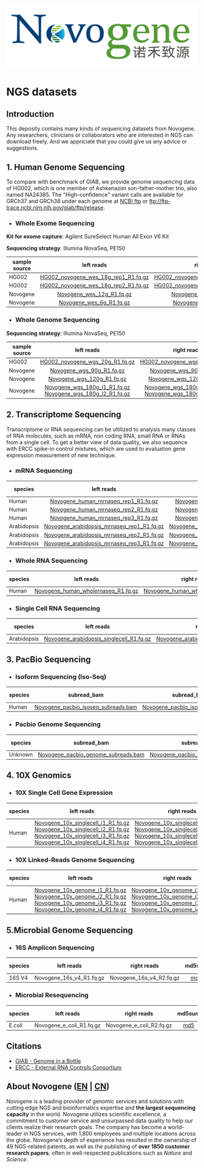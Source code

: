 ![logo](https://github.com/zanmer/NGS-data/blob/master/novogene-logo.png)

# NGS datasets

## Introduction

This deposity contains many kinds of sequencing datasets from Novogene. Any researchers, clinicians or collaborators who are interested in NGS can download freely. And we appriciate that you could give us any advice or suggestions.

## 1. Human Genome Sequencing

To compare with benchmark of GIAB, we provide genome sequencing data of HG002, which is one member of Ashkenazim son-father-mother trio, also named NA24385. The "High-confidence" variant calls are available for GRCh37 and GRCh38 under each genome at [NCBI ftp](https://bit.ly/2HNGELT) or ftp://ftp-trace.ncbi.nlm.nih.gov/giab/ftp/release.

- ### Whole Exome Sequencing

**Kit for exome capture**: Agilent SureSelect Human All Exon V6 Kit

**Sequencing strategy**: Illumina NovaSeq, PE150

sample source | left reads | right reads | md5sum | data size
---|:--:|:--:|:--:|:--
HG002 | [HG002_novogene_wes_18g_rep1_R1.fq.gz](https://hweu-ld.oss-eu-west-1.aliyuncs.com/demo/20190605124639/HG002_novogene_wes_18g_rep1_R1.fq.gz) | [HG002_novogene_wes_18g_rep1_R2.fq.gz](https://hweu-ld.oss-eu-west-1.aliyuncs.com/demo/20190605124722/HG002_novogene_wes_18g_rep1_R2.fq.gz) | [md5](https://github.com/novogene-europe/ngs_demo_datasets/blob/master/human_genome_sequencing/HG002_novogene_wes_18g_rep1.MD5) | 18G
HG002 | [HG002_novogene_wes_18g_rep2_R1.fq.gz](https://hweu-ld.oss-eu-west-1.aliyuncs.com/demo/20190605124804/HG002_novogene_wes_18g_rep2_R1.fq.gz) | [HG002_novogene_wes_18g_rep2_R2.fq.gz](https://hweu-ld.oss-eu-west-1.aliyuncs.com/demo/20190605124846/HG002_novogene_wes_18g_rep2_R2.fq.gz) | [md5](https://github.com/novogene-europe/ngs_demo_datasets/blob/master/human_genome_sequencing/HG002_novogene_wes_18g_rep2.MD5) | 18G
Novogene | [Novogene_wes_12g_R1.fq.gz](https://hweu-ld.oss-eu-west-1.aliyuncs.com/demo/20190605125109/Novogene_wes_12g_R1.fq.gz) | [Novogene_wes_12g_R2.fq.gz](https://hweu-ld.oss-eu-west-1.aliyuncs.com/demo/20190605125128/Novogene_wes_12g_R2.fq.gz) | [md5](https://github.com/novogene-europe/ngs_demo_datasets/blob/master/human_genome_sequencing/Novogene_wes_12g.MD5) | 12G
Novogene | [Novogene_wes_6g_R1.fq.gz](https://hweu-ld.oss-eu-west-1.aliyuncs.com/demo/20190605132651/Novogene_wes_6g_R1.fq.gz) | [Novogene_wes_6g_R2.fq.gz](https://hweu-ld.oss-eu-west-1.aliyuncs.com/demo/20190605132729/Novogene_wes_6g_R2.fq.gz) | [md5](https://github.com/novogene-europe/ngs_demo_datasets/blob/master/human_genome_sequencing/Novogene_wes_6g.MD5) | 6G


- ### Whole Genome Sequencing

**Sequencing strategy**: Illumina NovaSeq, PE150

sample source | left reads | right reads | md5sum | data size
---|:--:|:--:|:--:|:--
HG002 | [HG002_novogene_wgs_20g_R1.fq.gz](https://hweu-ld.oss-eu-west-1.aliyuncs.com/demo/20190605124928/HG002_novogene_wgs_20g_R1.fq.gz) | [HG002_novogene_wgs_20g_R2.fq.gz](https://hweu-ld.oss-eu-west-1.aliyuncs.com/demo/20190605125017/HG002_novogene_wgs_20g_R2.fq.gz) | [md5](https://github.com/novogene-europe/ngs_demo_datasets/blob/master/human_genome_sequencing/HG002_novogene_wgs_20g.MD5) | 20G
Novogene | [Novogene_wgs_90g_R1.fq.gz](https://hweu-ld.oss-eu-west-1.aliyuncs.com/demo/20190531125345/Novogene_wgs_90g_R1.fq.gz) | [Novogene_wgs_90g_R2.fq.gz](https://hweu-ld.oss-eu-west-1.aliyuncs.com/demo/20190531125711/Novogene_wgs_90g_R2.fq.gz) | [md5](https://github.com/novogene-europe/ngs_demo_datasets/blob/master/human_genome_sequencing/Novogene_wgs_90g.MD5) | 90G
Novogene | [Novogene_wgs_120g_R1.fq.gz](https://hweu-ld.oss-eu-west-1.aliyuncs.com/demo/20190531123332/Novogene_wgs_120g_R1.fq.gz) | [Novogene_wgs_120g_R2.fq.gz](https://hweu-ld.oss-eu-west-1.aliyuncs.com/demo/20190531123728/Novogene_wgs_120g_R2.fq.gz) | [md5](https://github.com/novogene-europe/ngs_demo_datasets/blob/master/human_genome_sequencing/Novogene_wgs_120g.MD5) | 120G
Novogene | [Novogene_wgs_180g_l1_R1.fq.gz](https://hweu-ld.oss-eu-west-1.aliyuncs.com/demo/20190531124142/Novogene_wgs_180g_l1_R1.fq.gz) [Novogene_wgs_180g_l2_R1.fq.gz](https://hweu-ld.oss-eu-west-1.aliyuncs.com/demo/20190531125040/Novogene_wgs_180g_l2_R1.fq.gz) | [Novogene_wgs_180g_l1_R2.fq.gz](https://hweu-ld.oss-eu-west-1.aliyuncs.com/demo/20190531124606/Novogene_wgs_180g_l1_R2.fq.gz) [Novogene_wgs_180g_l2_R2.fq.gz](https://hweu-ld.oss-eu-west-1.aliyuncs.com/demo/20190531125210/Novogene_wgs_180g_l2_R2.fq.gz) | [md5](https://github.com/novogene-europe/ngs_demo_datasets/blob/master/human_genome_sequencing/Novogene_wgs_180g.MD5) | 180G



## 2. Transcriptome Sequencing

Transcriptome or RNA sequencing can be ultilized to analysis many classes of RNA molecules, such as mRNA, non coding RNA, small RNA or RNAs from a single cell. To get a better view of data quality, we also sequence with ERCC spike-in control mixtures, which are used to evaluation gene expression measurement of new technique.

- ### mRNA Sequencing

species | left reads | right reads | md5sum | spike-in | data size
---|:--:|:--:|:--:|:--:|:--
Human | [Novogene_human_mrnaseq_rep1_R1.fq.gz](https://hweu-ld.oss-eu-west-1.aliyuncs.com/demo/20190531130352/Novogene_human_mrnaseq_rep1_R1.fq.gz) | [Novogene_human_mrnaseq_rep1_R2.fq.gz](https://hweu-ld.oss-eu-west-1.aliyuncs.com/demo/20190531130421/Novogene_human_mrnaseq_rep1_R2.fq.gz) | [md5](https://github.com/novogene-europe/ngs_demo_datasets/blob/master/transcriptome_sequencing/Novogene_human_mrnaseq_rep1.MD5) | Y | 15G
Human | [Novogene_human_mrnaseq_rep2_R1.fq.gz](https://hweu-ld.oss-eu-west-1.aliyuncs.com/demo/20190531130451/Novogene_human_mrnaseq_rep2_R1.fq.gz) | [Novogene_human_mrnaseq_rep2_R2.fq.gz](https://hweu-ld.oss-eu-west-1.aliyuncs.com/demo/20190531130524/Novogene_human_mrnaseq_rep2_R2.fq.gz) | [md5](https://github.com/novogene-europe/ngs_demo_datasets/blob/master/transcriptome_sequencing/Novogene_human_mrnaseq_rep2.MD5) | Y | 15G
Human | [Novogene_human_mrnaseq_rep3_R1.fq.gz](https://hweu-ld.oss-eu-west-1.aliyuncs.com/demo/20190531130558/Novogene_human_mrnaseq_rep3_R1.fq.gz) | [Novogene_human_mrnaseq_rep3_R2.fq.gz](https://hweu-ld.oss-eu-west-1.aliyuncs.com/demo/20190531130633/Novogene_human_mrnaseq_rep3_R2.fq.gz) | [md5](https://github.com/novogene-europe/ngs_demo_datasets/blob/master/transcriptome_sequencing/Novogene_human_mrnaseq_rep3.MD5) | Y | 15G
Arabidopsis | [Novogene_arabidopsis_mrnaseq_rep1_R1.fq.gz](https://hweu-ld.oss-eu-west-1.aliyuncs.com/demo/20190531130043/Novogene_arabidopsis_mrnaseq_rep1_R1.fq.gz) | [Novogene_arabidopsis_mrnaseq_rep1_R2.fq.gz](https://hweu-ld.oss-eu-west-1.aliyuncs.com/demo/20190531130113/Novogene_arabidopsis_mrnaseq_rep1_R2.fq.gz) | [md5](https://github.com/novogene-europe/ngs_demo_datasets/blob/master/transcriptome_sequencing/Novogene_arabidopsis_mrnaseq_rep1.MD5) | Y | 15G
Arabidopsis | [Novogene_arabidopsis_mrnaseq_rep2_R1.fq.gz](https://hweu-ld.oss-eu-west-1.aliyuncs.com/demo/20190531130143/Novogene_arabidopsis_mrnaseq_rep2_R1.fq.gz) | [Novogene_arabidopsis_mrnaseq_rep2_R2.fq.gz](https://hweu-ld.oss-eu-west-1.aliyuncs.com/demo/20190531130216/Novogene_arabidopsis_mrnaseq_rep2_R2.fq.gz) | [md5](https://github.com/novogene-europe/ngs_demo_datasets/blob/master/transcriptome_sequencing/Novogene_arabidopsis_mrnaseq_rep2.MD5) | Y | 15G
Arabidopsis | [Novogene_arabidopsis_mrnaseq_rep3_R1.fq.gz](https://hweu-ld.oss-eu-west-1.aliyuncs.com/demo/20190531130249/Novogene_arabidopsis_mrnaseq_rep3_R1.fq.gz) | [Novogene_arabidopsis_mrnaseq_rep3_R2.fq.gz](https://hweu-ld.oss-eu-west-1.aliyuncs.com/demo/20190531130320/Novogene_arabidopsis_mrnaseq_rep3_R2.fq.gz) | [md5](https://github.com/novogene-europe/ngs_demo_datasets/blob/master/transcriptome_sequencing/Novogene_arabidopsis_mrnaseq_rep3.MD5) | Y | 15G

- ### Whole RNA Sequencing

species | left reads | right reads | md5sum | spike-in | data size
---|:--:|:--:|:--:|:--:|:--
Human | [Novogene_human_wholernaseq_R1.fq.gz](https://hweu-ld.oss-eu-west-1.aliyuncs.com/demo/20190601151739/Novogene_human_wholernaseq_R1.fq.gz) | [Novogene_human_wholernaseq_R2.fq.gz](https://hweu-ld.oss-eu-west-1.aliyuncs.com/demo/20190601151812/Novogene_human_wholernaseq_R2.fq.gz) | [md5](https://github.com/novogene-europe/ngs_demo_datasets/blob/master/transcriptome_sequencing/Novogene_human_wholernaseq.MD5) | N | 15G

- ### Single Cell RNA Sequencing

species | left reads | right reads | md5sum | spike-in | data size
---|:--:|:--:|:--:|:--:|:--
Arabidopsis | [Novogene_arabidopsis_singlecell_R1.fq.gz](https://hweu-ld.oss-eu-west-1.aliyuncs.com/demo/20190601151705/Novogene_arabidopsis_singlecell_R1.fq.gz) | [Novogene_arabidopsis_singlecell_R2.fq.gz](https://hweu-ld.oss-eu-west-1.aliyuncs.com/demo/20190601151722/Novogene_arabidopsis_singlecell_R2.fq.gz) | [md5](https://github.com/novogene-europe/ngs_demo_datasets/blob/master/transcriptome_sequencing/Novogene_arabidopsis_singlecell.MD5) | N | 7G


## 3. PacBio Sequencing

- ### Isoform Sequencing (Iso-Seq)

species | subread_bam | subread_bam_index | md5sum | data size
---|:--:|:--:|:--:|:--
Human | [Novogene_pacbio_isoseq_subreads.bam](https://hweu-ld.oss-eu-west-1.aliyuncs.com/demo/20190601152411/Novogene_pacbio_isoseq_subreads.bam) | [Novogene_pacbio_isoseq_subreads.bam.pbi](https://github.com/zanmer/NGS-data/blob/master/pacbio_sequencing/Novogene_pacbio_isoseq_subreads.bam.pbi) | [md5](https://github.com/novogene-europe/ngs_demo_datasets/blob/master/pacbio_sequencing/Novogene_pacbio_isoseq.MD5) | 4G

- ### Pacbio Genome Sequencing

species | subread_bam | subread_bam_index | md5sum | data size
---|:--:|:--:|:--:|:--
Unknown | [Novogene_pacbio_genome_subreads.bam](https://hweu-ld.oss-eu-west-1.aliyuncs.com/demo/20190601151844/Novogene_pacbio_genome_subreads.bam) | [Novogene_pacbio_genome_subreads.bam.pbi](https://github.com/zanmer/NGS-data/blob/master/pacbio_sequencing/Novogene_pacbio_genome_subreads.bam.pbi) | [md5](https://github.com/novogene-europe/ngs_demo_datasets/blob/master/pacbio_sequencing/Novogene_pacbio_genome.MD5) | 20G


## 4. 10X Genomics
- ### 10X Single Cell Gene Expression

species | left reads | right reads | md5sum | data size
---|:--:|:--:|:--:|:--
Human | [Novogene_10x_singlecell_i1_R1.fq.gz](https://hweu-ld.oss-eu-west-1.aliyuncs.com/demo/20190531122450/Novogene_10x_singlecell_i1_R1.fq.gz) [Novogene_10x_singlecell_i2_R1.fq.gz](https://hweu-ld.oss-eu-west-1.aliyuncs.com/demo/20190531122519/Novogene_10x_singlecell_i2_R1.fq.gz) [Novogene_10x_singlecell_i3_R1.fq.gz](https://hweu-ld.oss-eu-west-1.aliyuncs.com/demo/20190531122601/Novogene_10x_singlecell_i3_R1.fq.gz) [Novogene_10x_singlecell_i4_R1.fq.gz](https://hweu-ld.oss-eu-west-1.aliyuncs.com/demo/20190531122628/Novogene_10x_singlecell_i4_R1.fq.gz) | [Novogene_10x_singlecell_i1_R2.fq.gz](https://hweu-ld.oss-eu-west-1.aliyuncs.com/demo/20190531122506/Novogene_10x_singlecell_i1_R2.fq.gz) [Novogene_10x_singlecell_i2_R2.fq.gz](https://hweu-ld.oss-eu-west-1.aliyuncs.com/demo/20190531122542/Novogene_10x_singlecell_i2_R2.fq.gz) [Novogene_10x_singlecell_i3_R2.fq.gz](https://hweu-ld.oss-eu-west-1.aliyuncs.com/demo/20190531122616/Novogene_10x_singlecell_i3_R2.fq.gz) [Novogene_10x_singlecell_i4_R2.fq.gz](https://hweu-ld.oss-eu-west-1.aliyuncs.com/demo/20190531122644/Novogene_10x_singlecell_i4_R2.fq.gz) | [md5](https://github.com/novogene-europe/ngs_demo_datasets/blob/master/10x_genomics/Novogene_10x_singlecell.MD5) | 27G

- ### 10X Linked-Reads Genome Sequencing

species | left reads | right reads | md5sum | data size
---|:--:|:--:|:--:|:--
Human | [Novogene_10x_genome_i1_R1.fq.gz](https://hweu-ld.oss-eu-west-1.aliyuncs.com/demo/20190531121620/Novogene_10x_genome_i1_R1.fq.gz) [Novogene_10x_genome_i2_R1.fq.gz](https://hweu-ld.oss-eu-west-1.aliyuncs.com/demo/20190531121810/Novogene_10x_genome_i2_R1.fq.gz) [Novogene_10x_genome_i3_R1.fq.gz](https://hweu-ld.oss-eu-west-1.aliyuncs.com/demo/20190531122003/Novogene_10x_genome_i3_R1.fq.gz) [Novogene_10x_genome_i4_R1.fq.gz](https://hweu-ld.oss-eu-west-1.aliyuncs.com/demo/20190531122251/Novogene_10x_genome_i4_R1.fq.gz) | [Novogene_10x_genome_i1_R2.fq.gz](https://hweu-ld.oss-eu-west-1.aliyuncs.com/demo/20190531121714/Novogene_10x_genome_i1_R2.fq.gz) [Novogene_10x_genome_i2_R2.fq.gz](https://hweu-ld.oss-eu-west-1.aliyuncs.com/demo/20190531121905/Novogene_10x_genome_i2_R2.fq.gz) [Novogene_10x_genome_i3_R2.fq.gz](https://hweu-ld.oss-eu-west-1.aliyuncs.com/demo/20190531122125/Novogene_10x_genome_i3_R2.fq.gz) [Novogene_10x_genome_i4_R2.fq.gz](https://hweu-ld.oss-eu-west-1.aliyuncs.com/demo/20190531122349/Novogene_10x_genome_i4_R2.fq.gz) | [md5](https://github.com/novogene-europe/ngs_demo_datasets/blob/master/10x_genomics/Novogene_10x_genome.MD5) | 100G

## 5.Microbial Genome Sequencing

- ### 16S Amplicon Sequencing
species | left reads | right reads | md5sum | data size
---|:--:|:--:|:--:|:--
16S V4 | Novogene_16s_v4_R1.fq.gz | Novogene_16s_v4_R2.fq.gz | [md5](https://github.com/novogene-europe/ngs_demo_datasets/blob/master/microbial_genome_sequencing/Novogene_16s_v4.MD5) | 

- ### Microbial Resequencing

species | left reads | right reads | md5sum | data size
---|:--:|:--:|:--:|:--
E.coli | Novogene_e_coli_R1.fq.gz | Novogene_e_coli_R2.fq.gz | [md5](https://github.com/novogene-europe/ngs_demo_datasets/blob/master/microbial_genome_sequencing/Novogene_e_coli.MD5) | 

## Citations
- [GIAB - Genome in a Bottle](https://www.nist.gov/programs-projects/genome-bottle)
- [ERCC - External RNA Controls Consortium](https://jimb.stanford.edu/ercc)


## About Novogene ([EN](https://en.novogene.com) | [CN](http://www.novogene.com))

Novogene is a leading provider of genomic services and solutions with cutting edge NGS and bioinformatics expertise and **the largest sequencing capacity** in the world. Novogene utilizes scientific excellence, a commitment to customer service and unsurpassed data quality to help our clients realize their research goals. The company has become a world-leader in NGS services, with 1,800 employees and multiple locations across the globe. Novogene’s depth of experience has resulted in the ownership of 49 NGS-related patents, as well as the publishing of **over 1850 customer research papers**, often in well-respected publications such as *Nature* and *Science*.
